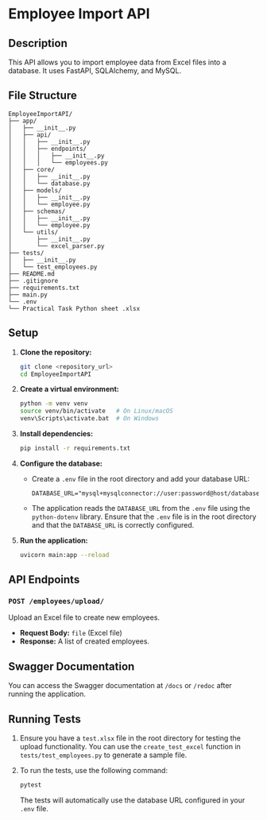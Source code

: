 
# Employee Import API

## Description

This API allows you to import employee data from Excel files into a database. It uses FastAPI, SQLAlchemy, and MySQL.

## File Structure

```
EmployeeImportAPI/
├── app/
│   ├── __init__.py
│   ├── api/
│   │   ├── __init__.py
│   │   ├── endpoints/
│   │   │   ├── __init__.py
│   │   │   └── employees.py
│   ├── core/
│   │   ├── __init__.py
│   │   └── database.py
│   ├── models/
│   │   ├── __init__.py
│   │   └── employee.py
│   ├── schemas/
│   │   ├── __init__.py
│   │   └── employee.py
│   └── utils/
│       ├── __init__.py
│       └── excel_parser.py
├── tests/
│   ├── __init__.py
│   └── test_employees.py
├── README.md
├── .gitignore
├── requirements.txt
├── main.py
└── .env
└── Practical Task Python sheet .xlsx
```

## Setup

1.  **Clone the repository:**

    ```bash
    git clone <repository_url>
    cd EmployeeImportAPI
    ```

2.  **Create a virtual environment:**

    ```bash
    python -m venv venv
    source venv/bin/activate   # On Linux/macOS
    venv\Scripts\activate.bat  # On Windows
    ```

3.  **Install dependencies:**

    ```bash
    pip install -r requirements.txt
    ```

4.  **Configure the database:**

    *   Create a `.env` file in the root directory and add your database URL:

        ```
        DATABASE_URL="mysql+mysqlconnector://user:password@host/database"
        ```

    *   The application reads the `DATABASE_URL` from the `.env` file using the `python-dotenv` library.  Ensure that the `.env` file is in the root directory and that the `DATABASE_URL` is correctly configured.

5.  **Run the application:**

    ```bash
    uvicorn main:app --reload
    ```

## API Endpoints

### `POST /employees/upload/`

Upload an Excel file to create new employees.

*   **Request Body:**  `file` (Excel file)
*   **Response:**  A list of created employees.

## Swagger Documentation

You can access the Swagger documentation at `/docs` or `/redoc` after running the application.

## Running Tests

1.  Ensure you have a `test.xlsx` file in the root directory for testing the upload functionality. You can use the `create_test_excel` function in `tests/test_employees.py` to generate a sample file.
2.  To run the tests, use the following command:

    ```bash
    pytest
    ```

    The tests will automatically use the database URL configured in your `.env` file.